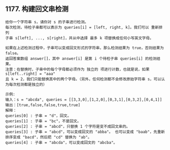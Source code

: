 ## 1177. 构建回文串检测

    给你一个字符串 s，请你对 s 的子串进行检测。
    每次检测，待检子串都可以表示为 queries[i] = [left, right, k]。我们可以 重新排列
    子串 s[left], ..., s[right]，并从中选择 最多 k 项替换成任何小写英文字母。

    如果在上述检测过程中，子串可以变成回文形式的字符串，那么检测结果为 true，否则结果为 false。
    返回答案数组 answer[]，其中 answer[i] 是第 i 个待检子串 queries[i] 的检测结果。
    注意：在替换时，子串中的每个字母都必须作为 独立的 项进行计数，也就是说，如果 s[left..right] = "aaa"
    且 k = 2，我们只能替换其中的两个字母。（另外，任何检测都不会修改原始字符串 s，可以认为每次检测都是独立的）

```
示例:
输入：s = "abcda", queries = [[3,3,0],[1,2,0],[0,3,1],[0,3,2],[0,4,1]]
输出：[true,false,false,true,true]
解释：
queries[0] : 子串 = "d"，回文。
queries[1] : 子串 = "bc"，不是回文。
queries[2] : 子串 = "abcd"，只替换 1 个字符是变不成回文串的。
queries[3] : 子串 = "abcd"，可以变成回文的 "abba"。 也可以变成 "baab"，先重新排序变成 "bacd"，然后把 "cd" 替换为 "ab"。
queries[4] : 子串 = "abcda"，可以变成回文的 "abcba"。
```
